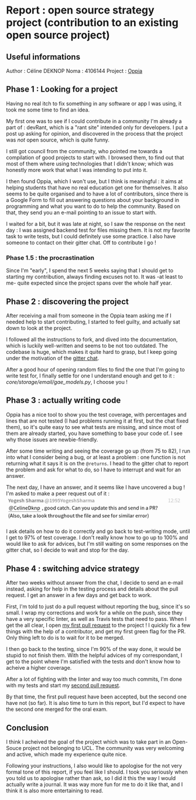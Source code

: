 # Report : open source strategy project (contribution to an existing open source project)

## Useful informations
Author : Céline DEKNOP
Noma : 4106144
Project : [Oppia](https://github.com/oppia/oppia)

## Phase 1 : Looking for a project

Having no real itch to fix something in any software or app I was using, it took me some time to find an idea.

My first one was to see if I could contribute in a community I'm already a part of : devRant, which is a "rant site" intended only for developers. I put a post up asking for opinion, and discovered in the process that the project was *not* open source, which is quite funny.

I still got council from the community, who pointed me towards a compilation of good projects to start with. I browsed them, to find out that most of them where using technologies that I didn't know; which was honestly more work that what I was intending to put into it.

I then found Oppia, which I won't use, but I think is meaningful : it aims at helping students that have no real education get one for themselves. It also seems to be quite organised and to have a lot of contributors, since there is a Google Form to fill out answering questions about your background in programming and what you want to do to help the community. Based on that, they send you an e-mail pointing to an issue to start with.

I waited for a bit, but it was late at night, so I saw the response on the next day : I was assigned backend test for files missing them. It is not my favorite task to write tests, but I could definitely use some practice. I also have someone to contact on their gitter chat. Off to contribute I go !

### Phase 1.5 : the procrastination
Since I'm "early", I spend the next 5 weeks saying that I should get to starting my contribution, always finding excuses not to. It was -at least to me- quite expected since the project spans over the whole half year.

## Phase 2 : discovering the project
After receiving a mail from someone in the Oppia team asking me if I needed help to start contributing, I started to feel guilty, and actually sat down to look at the project.

I followed all the instructions to fork, and dived into the documentation, which is luckily well-written and seems to be not too outdated. The codebase is huge, which makes it quite hard to grasp, but I keep going under the motivation of the [gitter chat](https://gitter.im/oppia/oppia-chat).

After a good hour of opening random files to find the one that I'm going to write test for, I finally settle for one I understand enough and get to it : *core/storage/email/gae_models.py*, I choose you !

## Phase 3 : actually writing code
Oppia has a nice tool to show you the test coverage, with percentages and lines that are not tested (I had problems running it at first, but the chat fixed them), so it's quite easy to see what tests are missing, and since most of them are already started, you have something to base your code of. I see why those issues are newbie-friendly.

After some time writing and seeing the coverage go up (from 75 to 82), I run into what I consider being a bug, or at least a problem : one function is not returning what it says it is on the `@returns`. I head to the gitter chat to report the problem and ask for what to do, so I have to interrupt and wait for an answer.
 
The next day, I have an answer, and it seems like I have uncovered a bug ! I'm asked to make a peer request out of it :
![screen of the gitter chat](PR.png "Gitter chat answer")

I ask details on how to do it correctly and go back to test-writing mode, until I get to 97% of test coverage. I don't really know how to go up to 100% and would like to ask for advices, but I'm still waiting on some responses on the gitter chat, so I decide to wait and stop for the day.

## Phase 4 : switching advice strategy
After two weeks without answer from the chat, I decide to send an e-mail instead, asking for help in the testing process and details about the pull request. I get an answer in a few days and get back to work.

First, I'm told to just do a pull request without reporting the bug, since it's so small. I wrap my corrections and work for a while on the push, since they have a very specific linter, as well as Travis tests that need to pass. When I get the all clear, I open [my first pull request](https://github.com/oppia/oppia/pull/5928) to the project ! I quickly fix a few things with the help of a contributor, and get my first green flag for the PR. Only thing left to do is to wait for it to be merged.

I then go back to the testing, since I'm 90% of the way done, it would be stupid to not finish them. With the helpful advices of my correspondant, I get to the point where I'm satisfied with the tests and don't know how to acheive a higher coverage.

After a lot of fighting with the linter and way too much commits, I'm done with my tests and start my [second pull request](https://github.com/oppia/oppia/pull/5959).

By that time, the first pull request have been accepted, but the second one have not (so far). It is also time to turn in this report, but I'd expect to have the second one merged for the oral exam.

## Conclusion
I think I acheived the goal of the project which was to take part in an Open-Souce project not belonging to UCL. The community was very welcoming and active, which made my experience quite nice.

Following your instructions, I also would like to apologise for the not very formal tone of this report, if you feel like I should. I took you seriously when you told us to apologise rather than ask, so I did it this the way I would actually write a journal. It was way more fun for me to do it like that, and I think it is also more entertaining to read.